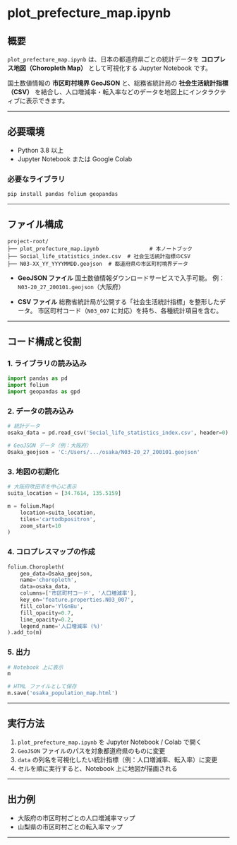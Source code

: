 # plot_prefecture_map.ipynb

## 概要
`plot_prefecture_map.ipynb` は、日本の都道府県ごとの統計データを **コロプレス地図（Choropleth Map）** として可視化する Jupyter Notebook です。  

国土数値情報の **市区町村境界 GeoJSON** と、総務省統計局の **社会生活統計指標（CSV）** を結合し、人口増減率・転入率などのデータを地図上にインタラクティブに表示できます。

---

## 必要環境
- Python 3.8 以上
- Jupyter Notebook または Google Colab

### 必要なライブラリ
```bash
pip install pandas folium geopandas
````

---

## ファイル構成

```
project-root/
├── plot_prefecture_map.ipynb                # 本ノートブック
├── Social_life_statistics_index.csv  # 社会生活統計指標のCSV
├── N03-XX_YY_YYYYMMDD.geojson  # 都道府県の市区町村境界データ
```

* **GeoJSON ファイル**
  国土数値情報ダウンロードサービスで入手可能。
  例：`N03-20_27_200101.geojson`（大阪府）

* **CSV ファイル**
  総務省統計局が公開する「社会生活統計指標」を整形したデータ。
  市区町村コード（`N03_007` に対応）を持ち、各種統計項目を含む。

---

## コード構成と役割

### 1. ライブラリの読み込み

```python
import pandas as pd
import folium
import geopandas as gpd
```

### 2. データの読み込み

```python
# 統計データ
osaka_data = pd.read_csv('Social_life_statistics_index.csv', header=0)

# GeoJSON データ（例：大阪府）
Osaka_geojson = 'C:/Users/.../osaka/N03-20_27_200101.geojson'
```

### 3. 地図の初期化

```python
# 大阪府吹田市を中心に表示
suita_location = [34.7614, 135.5159]

m = folium.Map(
    location=suita_location,
    tiles='cartodbpositron',
    zoom_start=10
)
```

### 4. コロプレスマップの作成

```python
folium.Choropleth(
    geo_data=Osaka_geojson,
    name='choropleth',
    data=osaka_data,
    columns=['市区町村コード', '人口増減率'],
    key_on='feature.properties.N03_007',
    fill_color='YlGnBu',
    fill_opacity=0.7,
    line_opacity=0.2,
    legend_name='人口増減率 (%)'
).add_to(m)
```

### 5. 出力

```python
# Notebook 上に表示
m

# HTML ファイルとして保存
m.save('osaka_population_map.html')
```

---

## 実行方法

1. `plot_prefecture_map.ipynb` を Jupyter Notebook / Colab で開く
2. `GeoJSON` ファイルのパスを対象都道府県のものに変更
3. `data` の列名を可視化したい統計指標（例：人口増減率、転入率）に変更
4. セルを順に実行すると、Notebook 上に地図が描画される

---

## 出力例

* 大阪府の市区町村ごとの人口増減率マップ
* 山梨県の市区町村ごとの転入率マップ


---



